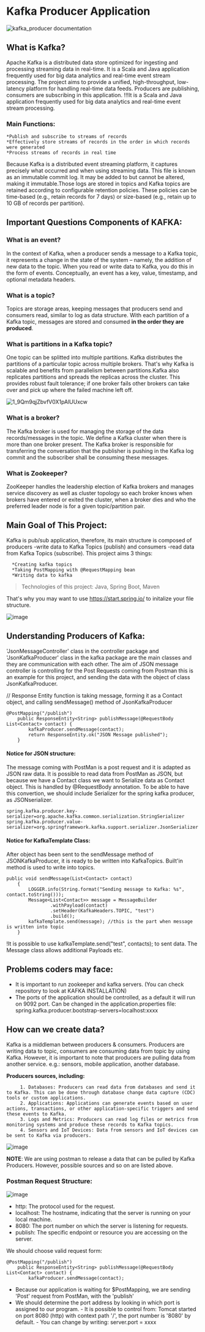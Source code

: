 # Kafka Producer Application
![kafka_producer documentation](https://github.com/AysCeren/kafka_producer/assets/154695340/ef48429c-6af2-4447-ae41-4a38de884034)

## What is Kafka?
Apache Kafka is a distributed data store optimized for ingesting and processing streaming data in real-time. It is a Scala and Java application frequently used for big data analytics and real-time event stream processing. The project aims to provide a unified, high-throughput, low-latency platform for handling real-time data feeds. Producers are publishing, consumers are subscribing in this application.
!!!It is a Scala and Java application frequently used for big data analytics and real-time event stream processing.

### Main Functions:
    *Publish and subscribe to streams of records
    *Effectively store streams of records in the order in which records were generated
    *Process streams of records in real time

Because Kafka is a distributed event streaming platform, it captures precisely what occurred and when using streaming data. This file is known as an immutable commit log. It may be added to but cannot be altered, making it immutable.Those logs are stored in topics and Kafka topics are retained according to configurable retention policies. These policies can be time-based (e.g., retain records for 7 days) or size-based (e.g., retain up to 10 GB of records per partition).


## Important Questions Components of KAFKA:
### What is an event?
In the context of Kafka, when a producer sends a message to a Kafka topic, it represents a change in the state of the system – namely, the addition of new data to the topic. When you read or write data to Kafka, you do this in the form of events. Conceptually, an event has a key, value, timestamp, and optional metadata headers.
### What is a topic?
Topics are storage areas, keeping messages that producers send and consumers read, similar to log as data structure. With each partition of a Kafka topic, messages are stored and consumed **in the order they are produced**.
### What is partitions in a Kafka topic?
One topic can be splitted into multiple partitions. Kafka distributes the partitions of a particular topic across multiple brokers. That's why Kafka is scalable and benefits from parallelism between partitions.Kafka also replicates partitions and spreads the replicas across the cluster.  This provides robust fault tolerance; if one broker fails other brokers can take over and pick up where the failed machine left off.

![1_9Qm9qjZbvfV0X1pAlUUxcw](https://github.com/AysCeren/kafka_producer/assets/154695340/f87dab7d-cf72-4a67-b679-47e2fb2ef627)

### What is a broker?
The Kafka broker is used for managing the storage of the data records/messages in the topic. We define a Kafka cluster when there is more than one broker present. The Kafka broker is responsible for transferring the conversation that the publisher is pushing in the Kafka log commit and the subscriber shall be consuming these messages. 
### What is Zookeeper?
ZooKeeper handles the leadership election of Kafka brokers and manages service discovery as well as cluster topology so each broker knows when brokers have entered or exited the cluster, when a broker dies and who the preferred leader node is for a given topic/partition pair.

## Main Goal of This Project: 
Kafka is pub/sub application, therefore, its main structure is composed of producers -write data to Kafka Topics (publish) and consumers -read data from Kafka Topics (subscribe). This project aims 3 things:

      *Creating kafka topics
      *Taking PostMapping with @RequestMapping bean
      *Writing data to kafka


>Technologies of this project:
>Java,
>Spring Boot,
>Maven


That's why you may want to use https://start.spring.io/ to initalize your file structure.


![image](https://github.com/AysCeren/kafka_producer/assets/154695340/d03a740a-63e8-4359-94e2-e61b0f598b74)



## Understanding Producers of Kafka:
'JsonMessageController' class in the controller package and 'JsonKafkaProducer' class in the kafka package are the main classes and they are communication with each other. The aim of JSON message controller is controlling for the Post Requests coming from Postman this is an example for this project, and sending the data with the object of class JsonKafkaProducer.

// Response Entity function is taking message, forming it as a Contact object, and calling sendMessage() method of JsonKafkaProducer
```
@PostMapping("/publish")
    public ResponseEntity<String> publishMessage(@RequestBody List<Contact> contact) {
        kafkaProducer.sendMessage(contact);
        return ResponseEntity.ok("JSON Message published");
    }
```
#### Notice for JSON structure:

The message coming with PostMan is a post request and it is adapted as JSON raw data. It is possible to read data from PostMan as JSON, but because we have a Contact class we want to Serialize data as Contact object. This is handled by @RequestBody annotation. To be able to have this convertion, we should include 
Serializer for the spring kafka producer, as JSONserializer.

```
spring.kafka.producer.key-serializer=org.apache.kafka.common.serialization.StringSerializer
spring.kafka.producer.value-serializer=org.springframework.kafka.support.serializer.JsonSerializer
```
#### Notice for KafkaTemplate Class:

After object has been sent to the sendMessage method of JSONKafkaProducer, it is ready to be written into KafkaTopics. Built'in method is used to write into topics.

```
public void sendMessage(List<Contact> contact)
    {
        LOGGER.info(String.format("Sending message to Kafka: %s", contact.toString()));
        Message<List<Contact>> message = MessageBuilder
                .withPayload(contact)
                .setHeader(KafkaHeaders.TOPIC, "test")
                .build();
        kafkaTemplate.send(message); //this is the part when message is written into topic
    }
```
!It is possible to use kafkaTemplate.send("test", contacts); to sent data. The Message class allows additional Payloads etc.

## Problems coders may face: 
+ It is important to run zookeeper and kafka servers. (You can check repository to look at KAFKA INSTALLATION)
+ The ports of the application should be controlled, as a default it will run on 9092 port. Can be changed in the application.properties file: spring.kafka.producer.bootstrap-servers=localhost:xxxx 

## How can we create data?

Kafka is a middleman between producers & consumers. Producers are writing data to topic, consumers are consuming data from topic by using Kafka. However, it is important to note that producers are pulling data from another service. e.g.: sensors, mobile application, another database.

**Producers sources, including:**

         1. Databases: Producers can read data from databases and send it to Kafka. This can be done through database change data capture (CDC) tools or custom applications.
         2. Applications: Applications can generate events based on user actions, transactions, or other application-specific triggers and send these events to Kafka.
         3. Logs and Metrics: Producers can read log files or metrics from monitoring systems and produce these records to Kafka topics.
         4. Sensors and IoT Devices: Data from sensors and IoT devices can be sent to Kafka via producers.
         

![image](https://github.com/user-attachments/assets/dcd0fd27-e6e2-4e7e-b6fa-a630dcde3b3f)

**NOTE**: We are using postman to release a data that can be pulled by Kafka Producers. However, possible sources and so on are listed above.
### Postman Request Structure:

![image](https://github.com/user-attachments/assets/a61795c8-1040-442e-b112-8879b28edafb)



- http: The protocol used for the request.
- localhost: The hostname, indicating that the server is running on your local machine.
- 8080: The port number on which the server is listening for requests.
- publish: The specific endpoint or resource you are accessing on the server.


We should choose valid request form: 
```
@PostMapping("/publish")
    public ResponseEntity<String> publishMessage(@RequestBody List<Contact> contact) {
        kafkaProducer.sendMessage(contact);
```

+ Because our application is waiting for $PostMapping, we are sending 'Post' request from PostMan, with the 'publish' 
+ We should determine the port address by looking in which port is assigned to our program.
        - It is possible to control from: Tomcat started on port 8080 (http) with context path '/', the port number is '8080' by default.
        - You can change by writing: server.port = xxxx

